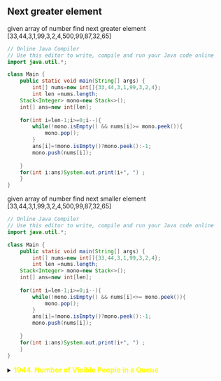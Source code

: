 ## Next greater element

given array of number find next greater element [33,44,3,1,99,3,2,4,500,99,87,32,65]


```java
// Online Java Compiler
// Use this editor to write, compile and run your Java code online
import java.util.*;

class Main {
    public static void main(String[] args) {
        int[] nums=new int[]{33,44,3,1,99,3,2,4};
        int len =nums.length;
    Stack<Integer> mono=new Stack<>();
    int[] ans=new int[len];
    
    for(int i=len-1;i>=0;i--){
        while(!mono.isEmpty() && nums[i]>= mono.peek()){
            mono.pop();
        }
        ans[i]=!mono.isEmpty()?mono.peek():-1;
        mono.push(nums[i]);
    
    }
    for(int i:ans)System.out.print(i+", ") ;
    }
}

```

given array of number find next smaller element [33,44,3,1,99,3,2,4,500,99,87,32,65]


```java
// Online Java Compiler
// Use this editor to write, compile and run your Java code online
import java.util.*;

class Main {
    public static void main(String[] args) {
        int[] nums=new int[]{33,44,3,1,99,3,2,4};
        int len =nums.length;
    Stack<Integer> mono=new Stack<>();
    int[] ans=new int[len];
    
    for(int i=len-1;i>=0;i--){
        while(!mono.isEmpty() && nums[i]<>= mono.peek()){
            mono.pop();
        }
        ans[i]=!mono.isEmpty()?mono.peek():-1;
        mono.push(nums[i]);
    
    }
    for(int i:ans)System.out.print(i+", ") ;
    }
}

```





<details id="1944. Number of Visible People in a Queue">
<summary> 
<span style="color:yellow;font-size:16px;font-weight:bold">1944. Number of Visible People in a Queue 
</span>
</summary>

https://leetcode.com/problems/number-of-visible-people-in-a-queue/description/

There are n people standing in a queue, and they numbered from 0 to n - 1 in left to right order. You are given an array heights of distinct integers where heights[i] represents the height of the ith person.

A person can see another person to their right in the queue if everybody in between is shorter than both of them. More formally, the ith person can see the jth person if i < j and min(heights[i], heights[j]) > max(heights[i+1], heights[i+2], ..., heights[j-1]).

Return an array answer of length n where answer[i] is the number of people the ith person can see to their right in the queue.


```java
class Solution {
    public int[] canSeePersonsCount(int[] heights) {
        int len = heights.length;
        int[] discoverable = new int[len];

        Stack<Integer> incHeight = new Stack<>();

        for (int i = len - 1; i >= 0; i--) {
            int num = 0;
            while (!incHeight.isEmpty() && incHeight.peek() <= heights[i]) {
                num++;
                incHeight.pop();
            }
            if (!incHeight.isEmpty()) {
                num++;
            }
            discoverable[i] = num;
            incHeight.push(heights[i]);
        }
        return discoverable;
    }
}

```
</details>


<!-- <details id="1584. Min Cost to Connect All Points">
<summary> 
<span style="color:yellow;font-size:16px;font-weight:bold">1584. Min Cost to Connect All Points 
</span>
</summary>
</details> -->

<!-- <details id="1584. Min Cost to Connect All Points">
<summary> 
<span style="color:yellow;font-size:16px;font-weight:bold">1584. Min Cost to Connect All Points 
</span>
</summary>
</details> -->


<!-- <details id="1584. Min Cost to Connect All Points">
<summary> 
<span style="color:yellow;font-size:16px;font-weight:bold">1584. Min Cost to Connect All Points 
</span>
</summary>
</details> -->

<!-- <details id="1584. Min Cost to Connect All Points">
<summary> 
<span style="color:yellow;font-size:16px;font-weight:bold">1584. Min Cost to Connect All Points 
</span>
</summary>
</details> -->


<!-- <details id="1584. Min Cost to Connect All Points">
<summary> 
<span style="color:yellow;font-size:16px;font-weight:bold">1584. Min Cost to Connect All Points 
</span>
</summary>
</details> -->

<!-- <details id="1584. Min Cost to Connect All Points">
<summary> 
<span style="color:yellow;font-size:16px;font-weight:bold">1584. Min Cost to Connect All Points 
</span>
</summary>
</details> -->


<!-- <details id="1584. Min Cost to Connect All Points">
<summary> 
<span style="color:yellow;font-size:16px;font-weight:bold">1584. Min Cost to Connect All Points 
</span>
</summary>
</details> -->

<!-- <details id="1584. Min Cost to Connect All Points">
<summary> 
<span style="color:yellow;font-size:16px;font-weight:bold">1584. Min Cost to Connect All Points 
</span>
</summary>
</details> -->


<!-- <details id="1584. Min Cost to Connect All Points">
<summary> 
<span style="color:yellow;font-size:16px;font-weight:bold">1584. Min Cost to Connect All Points 
</span>
</summary>
</details> -->

<!-- <details id="1584. Min Cost to Connect All Points">
<summary> 
<span style="color:yellow;font-size:16px;font-weight:bold">1584. Min Cost to Connect All Points 
</span>
</summary>
</details> -->


